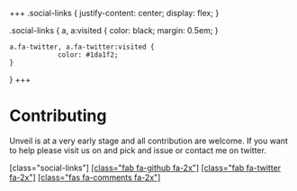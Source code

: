 +++
.social-links {
    justify-content: center;
    display: flex;
}

.social-links {
    a, a:visited {
        color: black;
        margin: 0.5em;
    }
    
    a.fa-twitter, a.fa-twitter:visited {
                color: #1da1f2;
    }
}
+++
# Contributing

Unveil is at a very early stage and all contribution are welcome. 
If you want to help please visit us on and pick and issue or contact me on twitter.

[class="social-links"]
[[class="fab fa-github fa-2x"]](https://github.com/oknozor/unveil-rs)
[[class="fab fa-twitter fa-2x"]](https://twitter.com/AfkTartine)
[[class="fas fa-comments fa-2x"]](https://riot.im/app/#/room/#unveil-rs:matrix.org)
